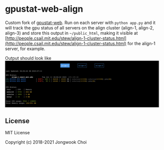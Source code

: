 gpustat-web-align
===========

Custom fork of [gpustat-web](https://github.com/wookayin/gpustat-web). Run on each server with `python app.py` and it will track the gpu status of all servers on the align cluster (align-1, align-2, align-3) and store this output in `~/public_html`, making it visible at [http://people.csail.mit.edu/stew/align-1-cluster-status.html](http://people.csail.mit.edu/stew/align-1-cluster-status.html) for the align-1 server, for example.

Output should look like ![output](screenshot.png)

License
-------

MIT License

Copyright (c) 2018-2021 Jongwook Choi
